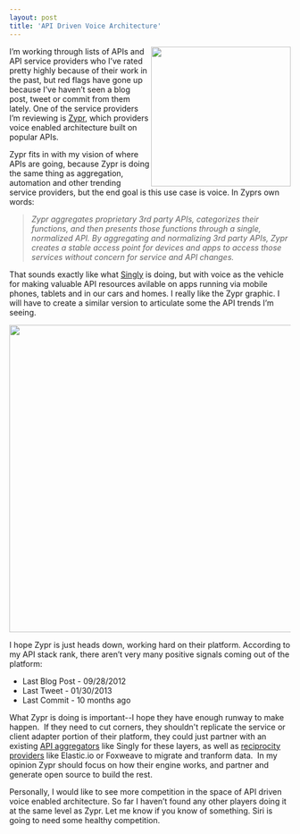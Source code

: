```yaml
---
layout: post
title: 'API Driven Voice Architecture'
---
```

<p><a href="https://www.zypr.net/" target="_blank"><img src="https://s3.amazonaws.com/kinlane-productions/api-evangelist/zypr/zypr-logo.png" alt="" width="250" align="right" /></a></p>
<p>I&rsquo;m working through lists of APIs and API service providers who I&rsquo;ve rated pretty highly because of their work in the past, but red flags have gone up because I&rsquo;ve haven&rsquo;t seen a blog post, tweet or commit from them lately.  One of the service providers I&rsquo;m reviewing is <a title="Zypr" href="https://www.zypr.net/">Zypr</a>, which providers voice enabled architecture built on popular APIs.</p>
<p>Zypr fits in with my vision of where APIs are going, because Zypr is doing the same thing as aggregation, automation and other trending service providers, but the end goal is this use case is voice.  In Zyprs own words:</p>
<blockquote><em>Zypr aggregates proprietary 3rd party APIs, categorizes their functions, and then presents those functions through a single, normalized API. By aggregating and normalizing 3rd party APIs, Zypr creates a stable access point for devices and apps to access those services without concern for service and API changes.</em></blockquote>
<p>That sounds exactly like what <a title="Singly" href="http://singly.com">Singly</a> is doing, but with voice as the vehicle for making valuable API resources avilable on apps running via mobile phones, tablets and in our cars and homes.  I really like the Zypr graphic.  I will have to create a similar version to articulate some the API trends I&rsquo;m seeing.</p>
<p><a href="https://www.zypr.net/" target="_blank"><img style="display: block; margin-left: auto; margin-right: auto;" src="https://s3.amazonaws.com/kinlane-productions/api-evangelist/zypr/zypr-voice-enabled.jpg" alt="" width="550" /></a></p>
<p>I hope Zypr is just heads down, working hard on their platform.  According to my API stack rank, there aren&rsquo;t very many positive signals coming out of the platform:</p>
<ul class="mainlist">
<li>Last Blog Post - 09/28/2012</li>
<li>Last Tweet - 01/30/2013</li>
<li>Last Commit - 10 months ago</li>
</ul>
<p>What Zypr is doing is important--I hope they have enough runway to make happen. &nbsp;If they need to cut corners, they shouldn't replicate the service or client adapter portion of their platform, they could just partner with an existing <a title="API aggregator" href="/trends/aggregation.php">API aggregators</a>&nbsp;like Singly for these layers, as well as <a title="API reciprocity" href="/trends/reciprocity.php">reciprocity providers</a> like Elastic.io or Foxweave to migrate and tranform data. &nbsp;In my opinion Zypr should focus on how their engine works, and partner and generate open source to build the rest.</p>
<p>Personally, I would like to see more competition in the space of API driven voice enabled architecture.  So far I haven&rsquo;t found any other players doing it at the same level as Zypr.  Let me know if you know of something. Siri is going to need some healthy competition.</p>